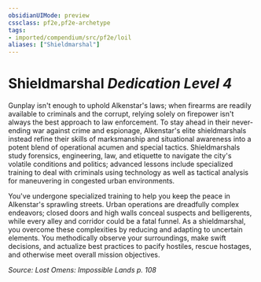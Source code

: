 ```yaml
---
obsidianUIMode: preview
cssclass: pf2e,pf2e-archetype
tags:
- imported/compendium/src/pf2e/loil
aliases: ["Shieldmarshal"]
---
```

# Shieldmarshal *Dedication Level 4*  

Gunplay isn't enough to uphold Alkenstar's laws; when firearms are readily available to criminals and the corrupt, relying solely on firepower isn't always the best approach to law enforcement. To stay ahead in their never-ending war against crime and espionage, Alkenstar's elite shieldmarshals instead refine their skills of marksmanship and situational awareness into a potent blend of operational acumen and special tactics. Shieldmarshals study forensics, engineering, law, and etiquette to navigate the city's volatile conditions and politics; advanced lessons include specialized training to deal with criminals using technology as well as tactical analysis for maneuvering in congested urban environments.

You've undergone specialized training to help you keep the peace in Alkenstar's sprawling streets. Urban operations are dreadfully complex endeavors; closed doors and high walls conceal suspects and belligerents, while every alley and corridor could be a fatal funnel. As a shieldmarshal, you overcome these complexities by reducing and adapting to uncertain elements. You methodically observe your surroundings, make swift decisions, and actualize best practices to pacify hostiles, rescue hostages, and otherwise meet overall mission objectives.

*Source: Lost Omens: Impossible Lands p. 108*
